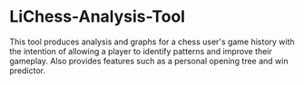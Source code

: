 # LiChess-Analysis-Tool
This tool produces analysis and graphs for a chess user's game history with the intention of allowing a player to identify patterns and improve their gameplay. Also provides features such as a personal opening tree and win predictor.
